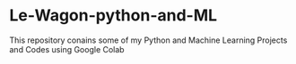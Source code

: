 # Le-Wagon-python-and-ML
This repository conains some of my Python and Machine Learning Projects and Codes using Google Colab
